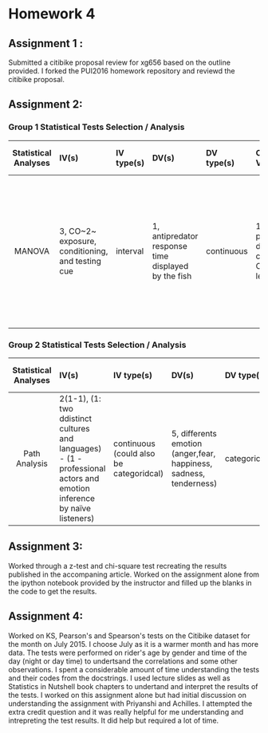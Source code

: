 
# Homework 4
## Assignment 1 :
Submitted a citibike proposal review for xg656 based on the outline provided. 
I forked the PUI2016 homework repository and reviewd the citibike proposal. 

## Assignment 2:
### Group 1 Statistical Tests Selection / Analysis

| Statistical Analyses	|  IV(s)  |  IV type(s) |  DV(s)  |  DV type(s)  |  Control Var | Control Var type  | Question to be answered | _H0_ | alpha | link to paper | 
|:----------:|:----------|:------------|:-------------|:-------------|:------------|:------------- |:------------------|:----:|:-------:|:-------|
MANOVA	| 3, CO~2~ exposure, conditioning, and testing cue | interval | 1, antipredator response time displayed by the fish| continuous | 1, present-day control CO~2~ levels | interval | Is	CO2 exposure is altering the cognitive ability of species, by either preventing them from learning or by altering the interpretation of environmental cues | Response at 440 µatm CO2 (current day levels) <= response at 850 µatm CO2 | 0.001 | [Effects of Ocean Acidification on Learning in Coral Reef Fishes](http://journals.plos.org/plosone/article?id=10.1371/journal.pone.0031478) |

### Group 2 Statistical Tests Selection / Analysis

| Statistical Analyses	|  IV(s)  |  IV type(s) |  DV(s)  |  DV type(s)  |  Control Var | Control Var type  | Question to be answered | _H0_ | _Ha_ | alpha | link to paper | 
|:----------:|:----------|:------------|:-------------|:-------------|:------------|:------------- |:------------------|:----:|:-------:|:-------|:-------|
Path Analysis	| 2(1-1), (1: two ddistinct cultures and languages) - (1 - professional actors and emotion inference by naïve listeners) | continuous (could also be categoridcal) | 5, differents emotion (anger,fear, happiness, sadness, tenderness)| categorical | NA | NA | 	The selected vocal parameters (distal/acoustic and proximal/perceived) are differentially related to different emotions | There is no central role of arousal in vocal emotion | The independent role of arousal in vocal emotion communication | 0.02 | [Path Models of Vocal Emotion Communication](http://journals.plos.org/plosone/article?id=10.1371/journal.pone.0136675) |

## Assignment 3:
Worked through a z-test and chi-square test recreating the results published in the accompaning article.
Worked on the assignment alone from the ipython notebook provided by the instructor and filled up the blanks in the code to get the results.      

## Assignment 4:
Worked on KS, Pearson's and Spearson's tests on the Citibike dataset for the month on July 2015. I choose July as it is a warmer month and has more data. 
The tests were performed on rider's age by gender and time of the day (night or day time) to undertsand the correlations and some other observations. 
I spent a considerable amount of time understanding the tests and their codes from the docstrings. I used lecture slides as well as Statistics in Nutshell book chapters to undertand and interpret the results of the tests. 
I worked on this assignment alone but had initial discussion on understanding the assignment with Priyanshi and Achilles. 
I attempted the extra credit question and it was really helpful for me understanding and intrepreting the test results. It did help but required a lot of time.
